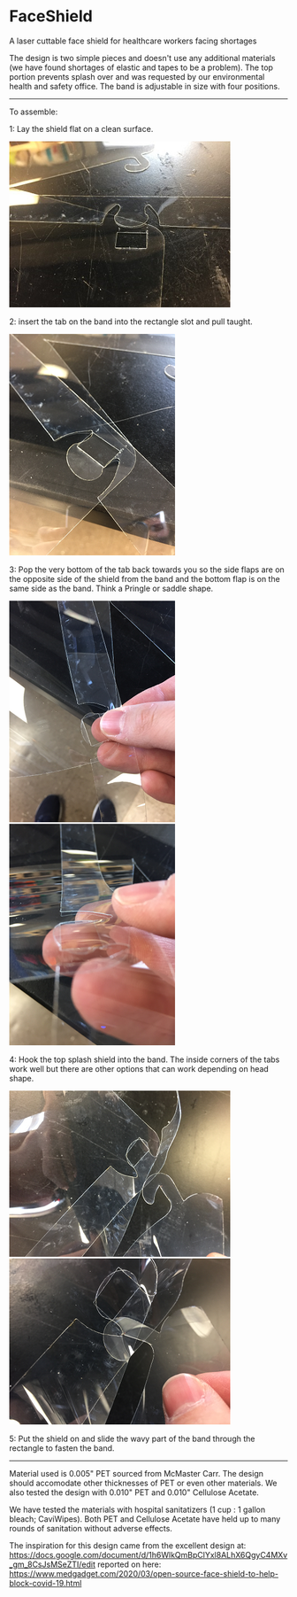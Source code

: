 # FaceShield
A laser cuttable face shield for healthcare workers facing shortages

The design is two simple pieces and doesn't use any additional materials (we have found shortages of elastic and tapes to be a problem). The top portion prevents splash over and was requested by our environmental health and safety office. The band is adjustable in size with four positions. 


----
To assemble:

1: Lay the shield flat on a clean surface.

![Step 1](https://github.com/UIC-Makerspace/FaceShield/blob/master/images/Step1.png)

2: insert the tab on the band into the rectangle slot and pull taught.

![Step 2](https://github.com/UIC-Makerspace/FaceShield/blob/master/images/Step2.png)

3: Pop the very bottom of the tab back towards you so the side flaps are on the opposite side of the shield from the band and the bottom flap is on the same side as the band. Think a Pringle or saddle shape.

![Step 3](https://github.com/UIC-Makerspace/FaceShield/blob/master/images/Step3.png)
![Step 4](https://github.com/UIC-Makerspace/FaceShield/blob/master/images/Step4.png)

4: Hook the top splash shield into the band. The inside corners of the tabs work well but there are other options that can work depending on head shape. 

![Step 5](https://github.com/UIC-Makerspace/FaceShield/blob/master/images/Step5.png)
![Step 6](https://github.com/UIC-Makerspace/FaceShield/blob/master/images/Step6.png)

5: Put the shield on and slide the wavy part of the band through the rectangle to fasten the band. 

----
Material used is 0.005" PET sourced from McMaster Carr. The design should accomodate other thicknesses of PET or even other materials. We also tested the design with 0.010" PET and 0.010" Cellulose Acetate. 

We have tested the materials with hospital sanitatizers (1 cup : 1 gallon bleach; CaviWipes). Both PET and Cellulose Acetate have held up to many rounds of sanitation without adverse effects. 

The inspiration for this design came from the excellent design at: https://docs.google.com/document/d/1h6WlkQmBpClYxl8ALhX6QgyC4MXv_gm_8CsJsMSeZTI/edit reported on here: https://www.medgadget.com/2020/03/open-source-face-shield-to-help-block-covid-19.html

